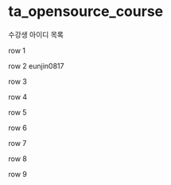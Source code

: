 # ta_opensource_course

수강생 아이디 목록

row 1

row 2
eunjin0817

row 3

row 4

row 5

row 6

row 7

row 8

row 9

